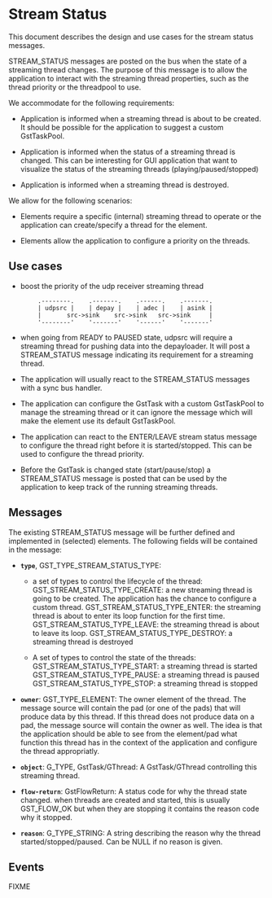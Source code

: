 # Stream Status

This document describes the design and use cases for the stream status
messages.

STREAM_STATUS messages are posted on the bus when the state of a
streaming thread changes. The purpose of this message is to allow the
application to interact with the streaming thread properties, such as
the thread priority or the threadpool to use.

We accommodate for the following requirements:

  - Application is informed when a streaming thread is about to be
    created. It should be possible for the application to suggest a
    custom GstTaskPool.

  - Application is informed when the status of a streaming thread is
    changed. This can be interesting for GUI application that want to
    visualize the status of the streaming threads
    (playing/paused/stopped)

  - Application is informed when a streaming thread is destroyed.

We allow for the following scenarios:

  - Elements require a specific (internal) streaming thread to operate
    or the application can create/specify a thread for the element.

  - Elements allow the application to configure a priority on the
    threads.

## Use cases

- boost the priority of the udp receiver streaming thread

```
        .--------.    .-------.    .------.    .-------.
        | udpsrc |    | depay |    | adec |    | asink |
        |       src->sink    src->sink   src->sink     |
        '--------'    '-------'    '------'    '-------'
```

- when going from READY to PAUSED state, udpsrc will require a
streaming thread for pushing data into the depayloader. It will
post a STREAM_STATUS message indicating its requirement for a
streaming thread.

- The application will usually react to the STREAM_STATUS
messages with a sync bus handler.

- The application can configure the GstTask with a custom
GstTaskPool to manage the streaming thread or it can ignore the
message which will make the element use its default GstTaskPool.

- The application can react to the ENTER/LEAVE stream status
message to configure the thread right before it is
started/stopped. This can be used to configure the thread
priority.

- Before the GstTask is changed state (start/pause/stop) a
STREAM_STATUS message is posted that can be used by the
application to keep track of the running streaming threads.

## Messages

The existing STREAM_STATUS message will be further defined and implemented in
(selected) elements. The following fields will be contained in the message:

  - **`type`**, GST_TYPE_STREAM_STATUS_TYPE:

      - a set of types to control the lifecycle of the thread:
        GST_STREAM_STATUS_TYPE_CREATE: a new streaming thread is going
        to be created. The application has the chance to configure a custom
        thread. GST_STREAM_STATUS_TYPE_ENTER: the streaming thread is
        about to enter its loop function for the first time.
        GST_STREAM_STATUS_TYPE_LEAVE: the streaming thread is about to
        leave its loop. GST_STREAM_STATUS_TYPE_DESTROY: a streaming
        thread is destroyed

      - A set of types to control the state of the threads:
        GST_STREAM_STATUS_TYPE_START: a streaming thread is started
        GST_STREAM_STATUS_TYPE_PAUSE: a streaming thread is paused
    GST_STREAM_STATUS_TYPE_STOP: a streaming thread is stopped

  - **`owner`**: GST_TYPE_ELEMENT: The owner element of the thread. The
    message source will contain the pad (or one of the pads) that will
    produce data by this thread. If this thread does not produce data on
    a pad, the message source will contain the owner as well. The idea
    is that the application should be able to see from the element/pad
    what function this thread has in the context of the application and
    configure the thread appropriatly.

  - **`object`**: G_TYPE, GstTask/GThread: A GstTask/GThread controlling
    this streaming thread.

  - **`flow-return`**: GstFlowReturn: A status code for why the thread state
    changed. when threads are created and started, this is usually
    GST_FLOW_OK but when they are stopping it contains the reason code
    why it stopped.

  - **`reason`**: G_TYPE_STRING: A string describing the reason why the
    thread started/stopped/paused. Can be NULL if no reason is given.

## Events

FIXME
